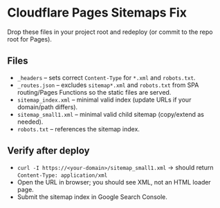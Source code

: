 # Cloudflare Pages Sitemaps Fix

Drop these files in your project root and redeploy (or commit to the repo root for Pages).

## Files
- `_headers` – sets correct `Content-Type` for `*.xml` and `robots.txt`.
- `_routes.json` – excludes `sitemap*.xml` and `robots.txt` from SPA routing/Pages Functions so the static files are served.
- `sitemap_index.xml` – minimal valid index (update URLs if your domain/path differs).
- `sitemap_small1.xml` – minimal valid child sitemap (copy/extend as needed).
- `robots.txt` – references the sitemap index.

## Verify after deploy
- `curl -I https://<your-domain>/sitemap_small1.xml` → should return `Content-Type: application/xml`
- Open the URL in browser; you should see XML, not an HTML loader page.
- Submit the sitemap index in Google Search Console.